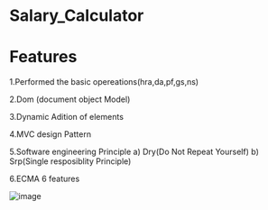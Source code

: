 # Salary_Calculator
# Features 

1.Performed the basic opereations(hra,da,pf,gs,ns)

2.Dom (document object Model)

3.Dynamic Adition of elements

4.MVC design Pattern

5.Software engineering Principle
  a) Dry(Do Not Repeat Yourself)
  b) Srp(Single resposiblity Principle)
  
6.ECMA 6 features

![image](https://user-images.githubusercontent.com/85015174/199294390-83a1412e-bc73-4bf5-9448-19677ede9910.png)

